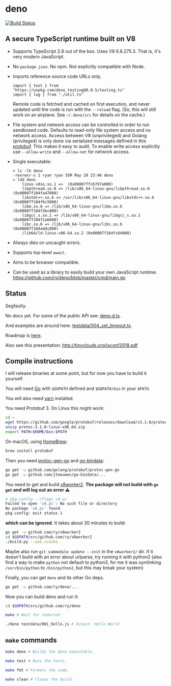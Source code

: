 # deno

[![Build Status](https://travis-ci.com/ry/deno.svg?branch=master)](https://travis-ci.com/ry/deno)

## A secure TypeScript runtime built on V8

* Supports TypeScript 2.8 out of the box. Uses V8 6.8.275.3. That is, it's
  very modern JavaScript.

* No `package.json`. No npm. Not explicitly compatible with Node.

* Imports reference source code URLs only.
	```
  import { test } from "https://unpkg.com/deno_testing@0.0.5/testing.ts"
  import { log } from "./util.ts"
	```
  Remote code is fetched and cached on first execution, and never updated until
  the code is run with the `--reload` flag. (So, this will still work on an
  airplane. See `~/.deno/src` for details on the cache.)

* File system and network access can be controlled in order to run sandboxed
  code. Defaults to read-only file system access and no network access.
	Access between V8 (unprivileged) and Golang (privileged) is only done via
  serialized messages defined in this
  [protobuf](https://github.com/ry/deno/blob/master/msg.proto). This makes it
  easy to audit.
	To enable write access explicitly use `--allow-write` and `--allow-net` for
  network access.

* Single executable:
	```
	> ls -lh deno
	-rwxrwxr-x 1 ryan ryan 55M May 28 23:46 deno
	> ldd deno
		linux-vdso.so.1 =>  (0x00007ffc6797a000)
		libpthread.so.0 => /lib/x86_64-linux-gnu/libpthread.so.0 (0x00007f104fa47000)
		libstdc++.so.6 => /usr/lib/x86_64-linux-gnu/libstdc++.so.6 (0x00007f104f6c5000)
		libm.so.6 => /lib/x86_64-linux-gnu/libm.so.6 (0x00007f104f3bc000)
		libgcc_s.so.1 => /lib/x86_64-linux-gnu/libgcc_s.so.1 (0x00007f104f1a6000)
		libc.so.6 => /lib/x86_64-linux-gnu/libc.so.6 (0x00007f104eddc000)
		/lib64/ld-linux-x86-64.so.2 (0x00007f104fc64000)
	```

* Always dies on uncaught errors.

* Supports top-level `await`.

* Aims to be browser compatible.

* Can be used as a library to easily build your own JavaScript runtime.
	https://github.com/ry/deno/blob/master/cmd/main.go


## Status

Segfaulty.

No docs yet. For some of the public API see: [deno.d.ts](https://github.com/ry/deno/blob/master/deno.d.ts).

And examples are around here: [testdata/004_set_timeout.ts](https://github.com/ry/deno/blob/master/testdata/004_set_timeout.ts).

Roadmap is [here](https://github.com/ry/deno/blob/master/TODO.txt).

Also see this presentation: http://tinyclouds.org/jsconf2018.pdf


## Compile instructions

I will release binaries at some point, but for now you have to build it
yourself.

You will need [Go](https://golang.org) with `$GOPATH` defined and
`$GOPATH/bin` in your `$PATH`.  

You will also need [yarn](https://yarnpkg.com/lang/en/docs/install/) installed.

You need Protobuf 3. On Linux this might work:

``` bash
cd ~
wget https://github.com/google/protobuf/releases/download/v3.1.0/protoc-3.1.0-linux-x86_64.zip
unzip protoc-3.1.0-linux-x86_64.zip
export PATH=$HOME/bin:$PATH
```

On macOS, using [HomeBrew](https://brew.sh/):

``` bash
brew install protobuf
```

Then you need [protoc-gen-go](https://github.com/golang/protobuf/tree/master/protoc-gen-go) and [go-bindata](https://github.com/jteeuwen/go-bindata):

``` bash
go get -u github.com/golang/protobuf/protoc-gen-go
go get -u github.com/jteeuwen/go-bindata/...
```

You need to get and build [v8worker2](https://github.com/ry/v8worker2).  __The package will not build with `go
get` and will log out an error ⚠__
```bash
# pkg-config --cflags v8.pc
Failed to open 'v8.pc': No such file or directory
No package 'v8.pc' found
pkg-config: exit status 1
```

__which can be ignored__. It takes about 30 minutes to build:

``` bash
go get -u github.com/ry/v8worker2
cd $GOPATH/src/github.com/ry/v8worker2
./build.py --use_ccache
```
Maybe also run `git submodule update --init` in the `v8worker2/` dir.
If it doesn't build with an error about urlparse, try running it with python2 (also find a way to make `python` not default to python3, for me it was symlinking `/usr/bin/python` to `/bin/python2`, but this may break your system)

Finally, you can get `deno` and its other Go deps.

``` bash
go get -u github.com/ry/deno/...
```

Now you can build deno and run it:

``` bash
cd $GOPATH/src/github.com/ry/deno

make # Wait for redacted

./deno testdata/001_hello.js # Output: Hello World
```

## `make` commands

``` bash
make deno # Builds the deno executable.

make test # Runs the tests.

make fmt # Formats the code.

make clean # Cleans the build.
```

